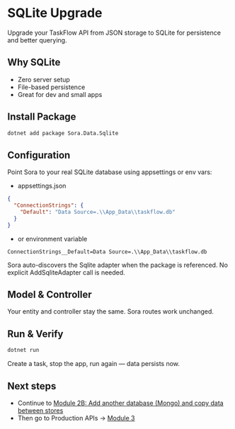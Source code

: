 # SQLite Upgrade

Upgrade your TaskFlow API from JSON storage to SQLite for persistence and better querying.

## Why SQLite
- Zero server setup
- File-based persistence
- Great for dev and small apps

## Install Package

```bash
dotnet add package Sora.Data.Sqlite
```

## Configuration

Point Sora to your real SQLite database using appsettings or env vars:

- appsettings.json
```json
{
  "ConnectionStrings": {
    "Default": "Data Source=.\\App_Data\\taskflow.db"
  }
}
```

- or environment variable
```
ConnectionStrings__Default=Data Source=.\\App_Data\\taskflow.db
```

Sora auto-discovers the Sqlite adapter when the package is referenced. No explicit AddSqliteAdapter call is needed.

## Model & Controller

Your entity and controller stay the same. Sora routes work unchanged.

## Run & Verify

```bash
dotnet run
```

Create a task, stop the app, run again — data persists now.

## Next steps

- Continue to [Module 2B: Add another database (Mongo) and copy data between stores](02b-mongo-and-migration.md)
- Then go to Production APIs → [Module 3](03-proper-apis.md)
